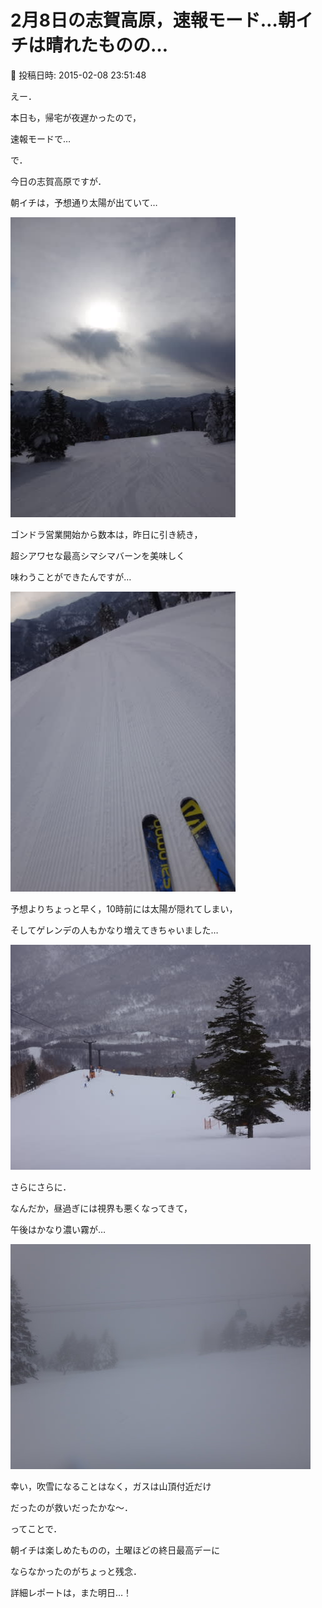 # 2月8日の志賀高原，速報モード…朝イチは晴れたものの…

📅 投稿日時: 2015-02-08 23:51:48

えー．


本日も，帰宅が夜遅かったので，


速報モードで…





で．


今日の志賀高原ですが．


朝イチは，予想通り太陽が出ていて…




![038d3c84348f6390db457a9a35c60cd9.jpg](images/038d3c84348f6390db457a9a35c60cd9.jpg)




ゴンドラ営業開始から数本は，昨日に引き続き，


超シアワセな最高シマシマバーンを美味しく


味わうことができたんですが…




![5c4ce459bc87b5559ebb7a066b7f1114.jpg](images/5c4ce459bc87b5559ebb7a066b7f1114.jpg)




予想よりちょっと早く，10時前には太陽が隠れてしまい，


そしてゲレンデの人もかなり増えてきちゃいました…




![3723c33016b8034216e60ccd4f78a795.jpg](images/3723c33016b8034216e60ccd4f78a795.jpg)







さらにさらに．


なんだか，昼過ぎには視界も悪くなってきて，


午後はかなり濃い霧が…




![5525777422255bc4f139dd8f572b7e4e.jpg](images/5525777422255bc4f139dd8f572b7e4e.jpg)




幸い，吹雪になることはなく，ガスは山頂付近だけ


だったのが救いだったかな～．





ってことで．


朝イチは楽しめたものの，土曜ほどの終日最高デーに


ならなかったのがちょっと残念．





詳細レポートは，また明日…！
